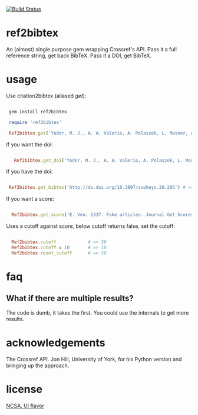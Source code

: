[![Build Status](https://travis-ci.org/SpeciesFileGroup/ref2bibtex.svg?branch=master)](https://travis-ci.org/SpeciesFileGroup/ref2bibtex)

# ref2bibtex

An (almost) single purpose gem wrapping Crossref's API.  Pass it a full reference string, get back BibTeX.  Pass it a DOI, get BibTeX.

# usage

Use citation2bibtex (aliased _get_):

```ruby

 gem install ref2bibtex

 require 'ref2bibtex' 

 Ref2bibtex.get('Yoder, M. J., A. A. Valerio, A. Polaszek, L. Masner, and N. F. Johnson. 2009. Revision of Scelio pulchripennis - group species (Hymenoptera, Platygastroidea, Platygastridae). ZooKeys 20:53-118.') # => "@article{Yoder_2009,\n\tdoi = {10.3897/zookeys.20.205},\n\turl = {http://dx.doi.org/10.3897/zookeys.20.205},\n\tyear = 2009,\n\tmonth = {sep},\n\tpublisher = {Pensoft Publishers},\n\tvolume = {20},\n\tnumber = {0},\n\tauthor = {Matthew Yoder and Andrew Polaszek and Lubomir Masner and Norman Johnson and Alejandro Valerio},\n\ttitle = {Revision of Scelio pulchripennis - group species (Hymenoptera, Platygastroidea, Platygastridae)},\n\tjournal = {{ZOOKEYS}}\n}"

```

If you want the doi:

```ruby

   Ref2bibtex.get_doi('Yoder, M. J., A. A. Valerio, A. Polaszek, L. Masner, and N. F. Johnson. 2009. Revision of Scelio pulchripennis - group species (Hymenoptera, Platygastroidea, Platygastridae). ZooKeys 20:53-118.') #  => "http://dx.doi.org/10.3897/zookeys.20.205" 

```

If you have the doi:

```ruby

 Ref2bibtex.get_bibtex('http://dx.doi.org/10.3897/zookeys.20.205') # => "@article{Yoder_2009,\n\tdoi = {10.3897/zookeys.20.205},\n\turl = {http://dx.doi.org/10.3897/zookeys.20.205},\n\tyear = 2009,\n\tmonth = {sep},\n\tpublisher = {Pensoft Publishers},\n\tvolume = {20},\n\tnumber = {0},\n\tauthor = {Matthew Yoder and Andrew Polaszek and Lubomir Masner and Norman Johnson and Alejandro Valerio},\n\ttitle = {Revision of Scelio pulchripennis - group species (Hymenoptera, Platygastroidea, Platygastridae)},\n\tjournal = {{ZOOKEYS}}\n}" 

```

If you want a score: 

```ruby

  Ref2bibtex.get_score('E. Ven. 1337. Fake articles. Journal Get Scores. Hm:mm') # => 23.688715

```

Uses a cutoff against score, below cutoff returns false, set the cutoff:
```ruby

  Ref2bibtex.cutoff            # => 50 
  Ref2bibtex.cutoff = 10       # => 10
  Ref2bibtex.reset_cutoff      # => 50 

``` 

# faq

## What if there are multiple results?
The code is dumb, it takes the first. You could use the internals to get more results.

# acknowledgements

The Crossref API. Jon Hill, University of York, for his Python version and bringing up the approach.

# license

[NCSA, UI flavor](http://opensource.org/licenses/NCSA)


